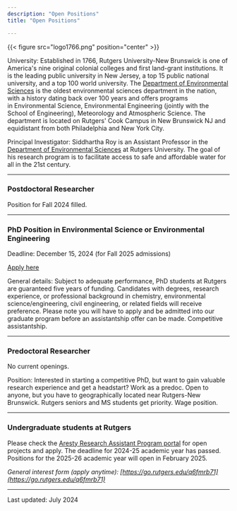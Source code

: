 ```yaml
---
description: "Open Positions"
title: "Open Positions"

---
```


{{< figure src="logo1766.png" position="center" >}}

University: Established in 1766, Rutgers University-New Brunswick is one of America's nine original colonial colleges and first land-grant institutions. It is the leading public university in New Jersey, a top 15 public national university, and a top 100 world university. The [Department of Environmental Sciences](https://envsci.rutgers.edu/) is the oldest environmental sciences department in the nation, with a history dating back over 100 years and offers programs in Environmental Science, Environmental Engineering (jointly with the School of Engineering), Meteorology and Atmospheric Science. The department is located on Rutgers' Cook Campus in New Brunswick NJ and equidistant from both Philadelphia and New York City.

Principal Investigator: Siddhartha Roy is an Assistant Professor in the [Department of Environmental Sciences](https://envsci.rutgers.edu/) at Rutgers University. The goal of his research program is to facilitate access to safe and affordable water for all in the 21st century.

------

### Postdoctoral Researcher

Position for Fall 2024 filled.

------

### PhD Position in Environmental Science or Environmental Engineering

Deadline: December 15, 2024 (for Fall 2025 admissions)

[Apply here](https://envsci.rutgers.edu/academics/envsci_grad/how-to-apply.html)

General details: Subject to adequate performance, PhD students at Rutgers are guaranteed five years of funding. Candidates with degrees, research experience, or professional background in chemistry, environmental science/engineering, civil engineering, or related fields will receive preference. Please note you will have to apply and be admitted into our graduate program before an assistantship offer can be made. Competitive assistantship. 

------

### Predoctoral Researcher

No current openings.

Position: Interested in starting a competitive PhD, but want to gain valuable research experience and get a headstart? Work as a predoc. Open to anyone, but you have to geographically located near Rutgers-New Brunswick. Rutgers seniors and MS students get priority. Wage position.

------

### Undergraduate students at Rutgers

Please check the [Aresty Research Assistant Program portal](https://aresty.rutgers.edu/programs/research-assistant-program) for open projects and apply. The deadline for 2024-25 academic year has passed. Positions for the 2025-26 academic year will open in February 2025.

*General interest form (apply anytime): [https://go.rutgers.edu/q6fmrb71](https://go.rutgers.edu/q6fmrb71)*

------

Last updated: July 2024
